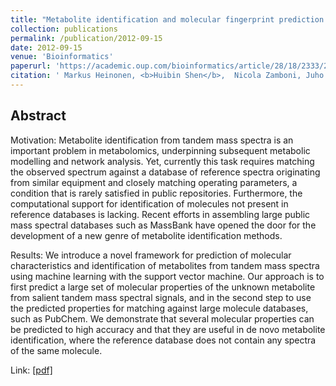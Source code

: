 ```yaml
---
title: "Metabolite identification and molecular fingerprint prediction through machine learning"
collection: publications
permalink: /publication/2012-09-15
date: 2012-09-15
venue: 'Bioinformatics'
paperurl: 'https://academic.oup.com/bioinformatics/article/28/18/2333/252360?login=true'
citation: ' Markus Heinonen, <b>Huibin Shen</b>,  Nicola Zamboni, Juho Rousu. (2013). &quot;Metabolite identification and molecular fingerprint prediction through machine learning&quot; <i>Bioinformatics</i>'
---
```




## Abstract

Motivation: Metabolite identification from tandem mass spectra is an important problem in metabolomics, underpinning subsequent metabolic modelling and network analysis. Yet, currently this task requires matching the observed spectrum against a database of reference spectra originating from similar equipment and closely matching operating parameters, a condition that is rarely satisfied in public repositories. Furthermore, the computational support for identification of molecules not present in reference databases is lacking. Recent efforts in assembling large public mass spectral databases such as MassBank have opened the door for the development of a new genre of metabolite identification methods.

Results: We introduce a novel framework for prediction of molecular characteristics and identification of metabolites from tandem mass spectra using machine learning with the support vector machine. Our approach is to first predict a large set of molecular properties of the unknown metabolite from salient tandem mass spectral signals, and in the second step to use the predicted properties for matching against large molecule databases, such as PubChem. We demonstrate that several molecular properties can be predicted to high accuracy and that they are useful in de novo metabolite identification, where the reference database does not contain any spectra of the same molecule.

Link: [[pdf]](https://academic.oup.com/bioinformatics/article-pdf/28/18/2333/700396/bts437.pdf)